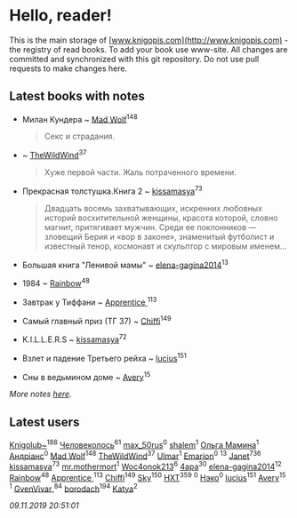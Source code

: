 # Hello, reader!
This is the main storage of [www.knigopis.com](http://www.knigopis.com) - the registry of read books.
To add your book use www-site. All changes are committed and synchronized with this git repository.
Do not use pull requests to make changes here.


## Latest books with notes
* Милан Кундера ~ [Mad Wolf](users/947/94738840-vkontakte)<sup>148</sup>
    > Секс и страдания.

*  ~ [TheWildWind](users/262/262062207519652-facebook)<sup>37</sup>
    > Хуже первой части. Жаль потраченного времени.

* Прекрасная толстушка.Книга 2 ~ [kissamasya](users/684/68439978-vkontakte)<sup>73</sup>
    > Двадцать восемь захватывающих, искренних любовных историй восхитительной женщины, красота которой, словно магнит, притягивает мужчин. Среди ее поклонников — зловещий Берия и «вор в законе», знаменитый футболист и известный тенор, космонавт и скульптор с мировым именем…

* Большая книга "Ленивой мамы" ~ [elena-gagina2014](users/208/208969292-yandex)<sup>13</sup>

* 1984 ~ [Rainbow](users/109/109787328219839805802-google)<sup>48</sup>

* Завтрак у Тиффани ~ [Apprentice ](users/528/52821952-vkontakte)<sup>113</sup>

* Самый главный приз (ТГ 37) ~ [Chiffi](users/105/105831994080785626680-google)<sup>149</sup>

* K.I.L.L.E.R.S ~ [kissamasya](users/684/68439978-vkontakte)<sup>72</sup>

* Взлет и падение Третьего рейха ~ [lucius](users/838/83820536-yandex)<sup>151</sup>

* Сны в ведьмином доме ~ [Avery](users/567/56734832-yandex)<sup>15</sup>


_More notes [here](latest_books_with_notes.md)._


## Latest users
[Knigolub~](users/111/111878597279669641685-google)<sup>188</sup> 
[Человеколось](users/174/17475979687188177329-mailru)<sup>61</sup> 
[max_50rus](users/194/194209197-vkontakte)<sup>0</sup> 
[shalem](users/169/16930265-vkontakte)<sup>1</sup> 
[Ольга Мамина](users/682/6824695122213409460-mailru)<sup>1</sup> 
[Андріанс](users/162/1620750431522129-facebook)<sup>0</sup> 
[Mad Wolf](users/947/94738840-vkontakte)<sup>148</sup> 
[TheWildWind](users/262/262062207519652-facebook)<sup>37</sup> 
[Ulmar](users/113/113895331373311240811-google)<sup>1</sup> 
[Emarion](users/107/107867265355294835155-google)<sup>0</sup> 
[](users/270/270444099499-odnoklassniki)<sup>13</sup> 
[Janet](users/108/108113656204404967440-google)<sup>736</sup> 
[kissamasya](users/684/68439978-vkontakte)<sup>73</sup> 
[mr.mothermort](users/404/404721939-vkontakte)<sup>1</sup> 
[Woc4onok213](users/103/103474005216004236389-google)<sup>6</sup> 
[4apa](users/117/117392596378069249667-google)<sup>30</sup> 
[elena-gagina2014](users/208/208969292-yandex)<sup>12</sup> 
[Rainbow](users/109/109787328219839805802-google)<sup>48</sup> 
[Apprentice ](users/528/52821952-vkontakte)<sup>113</sup> 
[Chiffi](users/105/105831994080785626680-google)<sup>149</sup> 
[Sky](users/118/118049897850017649660-google)<sup>150</sup> 
[HXT](users/100/100002563462782-facebook)<sup>359</sup> 
[](users/113/113684692562807406011-google)<sup>0</sup> 
[Нэко](users/659/659175577868030-facebook)<sup>0</sup> 
[lucius](users/838/83820536-yandex)<sup>151</sup> 
[Avery](users/567/56734832-yandex)<sup>15</sup> 
[](users/116/116624392380281660529-google)<sup>1</sup> 
[GvenVivar ](users/158/158266434925901-facebook)<sup>84</sup> 
[borodach](users/157/15706320-vkontakte)<sup>194</sup> 
[Katya](users/552/55239754-vkontakte)<sup>2</sup> 


_09.11.2019 20:51:01_
